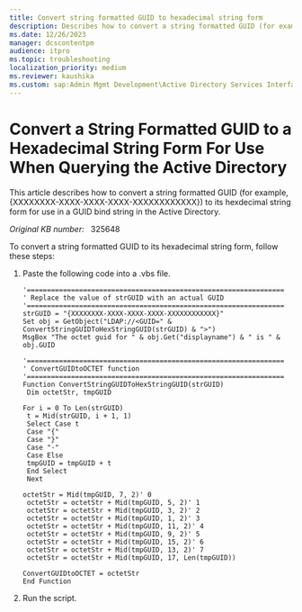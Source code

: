 ```yaml
---
title: Convert string formatted GUID to hexadecimal string form
description: Describes how to convert a string formatted GUID (for example, {XXXXXXXX-XXXX-XXXX-XXXX-XXXXXXXXXXXX}) to its hexdecimal string form for use in a GUID bind string in the Active Directory.
ms.date: 12/26/2023
manager: dcscontentpm
audience: itpro
ms.topic: troubleshooting
localization_priority: medium
ms.reviewer: kaushika
ms.custom: sap:Admin Mgmt Development\Active Directory Services Interface Adsi , csstroubleshoot
---
```

# Convert a String Formatted GUID to a Hexadecimal String Form For Use When Querying the Active Directory

This article describes how to convert a string formatted GUID (for example, {XXXXXXXX-XXXX-XXXX-XXXX-XXXXXXXXXXXX}) to its hexdecimal string form for use in a GUID bind string in the Active Directory.

_Original KB number:_ &nbsp; 325648

To convert a string formatted GUID to its hexadecimal string form, follow these steps:

1. Paste the following code into a .vbs file.

    ```vbscript
    '================================================================
    ' Replace the value of strGUID with an actual GUID
    '================================================================
    strGUID = "{XXXXXXXX-XXXX-XXXX-XXXX-XXXXXXXXXXXX}"  
    Set obj = GetObject("LDAP://<GUID=" & ConvertStringGUIDToHexStringGUID(strGUID) & ">")
    MsgBox "The octet guid for " & obj.Get("displayname") & " is " & obj.GUID

    '================================================================
    ' ConvertGUIDtoOCTET function
    '================================================================
    Function ConvertStringGUIDToHexStringGUID(strGUID)
     Dim octetStr, tmpGUID

    For i = 0 To Len(strGUID)
     t = Mid(strGUID, i + 1, 1)
     Select Case t
     Case "{"
     Case "}"
     Case "-"
     Case Else
     tmpGUID = tmpGUID + t
     End Select
     Next

    octetStr = Mid(tmpGUID, 7, 2)' 0
     octetStr = octetStr + Mid(tmpGUID, 5, 2)' 1
     octetStr = octetStr + Mid(tmpGUID, 3, 2)' 2
     octetStr = octetStr + Mid(tmpGUID, 1, 2)' 3
     octetStr = octetStr + Mid(tmpGUID, 11, 2)' 4
     octetStr = octetStr + Mid(tmpGUID, 9, 2)' 5
     octetStr = octetStr + Mid(tmpGUID, 15, 2)' 6
     octetStr = octetStr + Mid(tmpGUID, 13, 2)' 7
     octetStr = octetStr + Mid(tmpGUID, 17, Len(tmpGUID))

    ConvertGUIDtoOCTET = octetStr
    End Function
    ```

2. Run the script.
